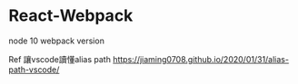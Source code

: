 # React-Webpack
node 10 webpack version

Ref
讓vscode讀懂alias path
https://jiaming0708.github.io/2020/01/31/alias-path-vscode/
